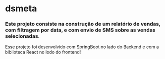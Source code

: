# dsmeta

### Este projeto consiste na construção de um relatório de vendas, com filtragem por data, e com envio de SMS sobre as vendas selecionadas.

Esse projeto foi desenvolvido com SpringBoot no lado do Backend e com a biblioteca React no lodo do frontend!

